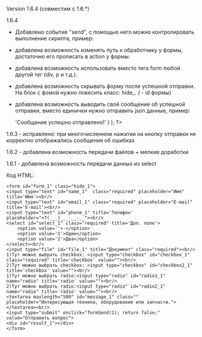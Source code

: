 Version 1.6.4 (совместим с 1.6.*)

1.6.4 
- Добавлено событие "send", с помощью него можно контролировать выполнение скрипта, пример:

	<script>
		$(document).on( 'send', function( event, param ) {
			console.log( param );
		});
	</script>		

- добавлена возможность изменять путь к обработчику у формы, достаточно его прописать в action у формы. 
- добавлена возможность использовать вместо тега form любой другой тег (div, p и т.д.). 
- добавлена возможность скрывать форму после успешной отправки. На блок с фомой нужно повесить класc: hide_*. (* - id формы) 
- добавлена возможность выводить своё сообщение об успешной отправки, вместо единички нужно отправить json данные, пример:
	<?php
		echo json_encode(
			array(
				'good' => 'Сообщение успешно отправлено!'
			)
		);
	?>		
1.6.3 - исправлено: при многочисленном нажатии на кнопку отправки не корректно отображались сообщения об ошибках

1.6.2 - добавлена возможность передачи файлов + мелкие доработки

1.6.1 - добавлена возможность передачи данных из select

Код HTML:

<!doctype html>
<html>
    <head>
    <title>send</title>
    <meta charset='utf-8' />
	<script src="//ajax.googleapis.com/ajax/libs/jquery/1.8.2/jquery.min.js"></script>
	<script src="/js/send.1.6.4.js"></script>
</head>
<body>

	<form id="form_1" class="hide_1">
	<input type="text" id="name_1"  class="required" placeholder="Имя" title='Имя'><br/>
	<input type="text" id="email_1" class="required" placeholder="E-mail" title='E-mail'><br/>
	<input type="text" id="phone_1" title='Телефон' placeholder="+7(___)___-__-__"><br/>
	<select id="select_1" class="required" title='Доп. поле'>
		<option value=''>-</option>
		<option value='1'>Один</option>
		<option value='2'>Два</option>
	</select><br/>
	<input type="file" id="file_1" title="Документ" class="required"><br/>
	1)Тут можно выбрать checkbox: <input type="checkbox" id="checkbox_1" class="required" title='checkbox' value=""><br/>
	2)Тут можно выбрать checkbox: <input type="checkbox" id="checkbox2_1" title='checkbox' value=""><br/>
	1)Тут можно выбрать radio:<input type="radio" id="radio1_1" name="radio" title='radio' value=""><br/>
	2)Тут можно выбрать radio:<input type="radio" id="radio2_1" name="radio" title='radio' value=""><br/>
	<textarea maxlength="500" id="message_1" class="" placeholder="Интересующая техника, оборудование или запчасти."></textarea><br/>
	<input type="submit" onclick="formSend(1); return false;" value="Отправить вопрос"> 
	<div id="result_1"></div>
	</form>
  
</body>
</html>	
